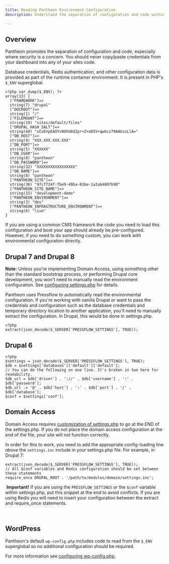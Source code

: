 ```yaml
---
title: Reading Pantheon Environment Configuration
description: Understand the separation of configuration and code within the Pantheon framework.

---
```


## Overview 
Pantheon promotes the separation of configuration and code, especially where security is a concern. You should never copy/paste credentials from your dashboard into any of your sites code.

Database credentials, Redis authentication, and other configuration data is provided as part of the runtime container environment. It is present in PHP's `$_ENV` superglobal.

    <?php var_dump($_ENV); ?>
    array(13) {
      ["FRAMEWORK"]=>
      string(7) "drupal"
      ["DOCROOT"]=>
      string(1) "/"
      ["FILEMOUNT"]=>
      string(19) "sites/default/files"
      ["DRUPAL_HASH_SALT"]=>
      string(44) "xCoEVpEAOYv0OhG6QIpr+Z+oDIV+qwGcz79AAGssLlA="
      ["DB_HOST"]=>
      string(9) "XXX.XXX.XXX.XXX"
      ["DB_PORT"]=>
      string(5) "XXXXXX"
      ["DB_USER"]=>
      string(8) "pantheon"
      ["DB_PASSWORD"]=>
      string(32) "XXXXXXXXXXXXXXXXX"
      ["DB_NAME"]=>
      string(8) "pantheon"
      ["PANTHEON_SITE"]=>
      string(36) "97cf724f-fbe9-49ba-81be-1a3ab4807b98"
      ["PANTHEON_SITE_NAME"]=>
      string(15) "development-demo"
      ["PANTHEON_ENVIRONMENT"]=>
      string(3) "dev"
      ["PANTHEON_INFRASTRUCTURE_ENVIRONMENT"]=>
      string(6) "live"
    }

If you are using a common CMS framework the code you need to load this configuration and boot your app should already be pre-configured. However, if you need to do something custom, you can work with environmental configuration directly.

## Drupal 7 and Drupal 8

**Note:** Unless you're implementing Domain Access, using something other than the standard bootstrap process, or performing Drupal core development, you won't need to manually read the environment configuration. See [configuring settings.php](/articles/howto/configuring-settings-php/-configuring-settings-php) for details.

Pantheon uses Pressflow to automatically read the environmental configuration. If you're working with vanilla Drupal or want to pass the credentials and configuration such as the database credentials and temporary directory location to another application, you'll need to manually extract the configuration. In Drupal, this would be done in settings.php.

    <?php
    extract(json_decode($_SERVER['PRESSFLOW_SETTINGS'], TRUE));

## Drupal 6

    <?php
    $settings = json_decode($_SERVER['PRESSFLOW_SETTINGS'], TRUE);
    $db = $settings['databases']['default']['default'];
    // You can do the following on one line. It's broken in two here for readability.
    $db_url = $db['driver'] . '://' . $db['username'] . ':' . $db['password'];
    $db_url .= '@' . $db['host'] . ':' . $db['port'] . '/' . $db['database'];
    $conf = $settings['conf'];

## Domain Access

Domain Access requires [customization of settings.php](http://drupal.org/node/1096962) to go at the END of the settings.php. If you do not place the domain access configuration at the end of the file, your site will not function correctly.  


In order for this to work, you need to add the appropriate config-loading line _above_ the `settings.inc` include in your settings.php file. For example, in Drupal 7:

    extract(json_decode($_SERVER['PRESSFLOW_SETTINGS'], TRUE));
    // All $conf variables and Redis configuration should be set between these statements
    require_once DRUPAL_ROOT . '/path/to/modules/domain/settings.inc';

​ **Important!** If you are using the `PRESSFLOW_SETTINGS` or the `$conf` variable within settings.php, put this snippet at the end to avoid conflicts. If you are using Redis you will need to insert your configuration between the extract and require\_once statements.  
 

## WordPress

Pantheon's default `wp-config.php` includes code to read from the `$_ENV` superglobal so no additional configuration should be required.

For more information see [configuring wp-config.php](/articles/getting-started/configuring-wp-config-php/).
